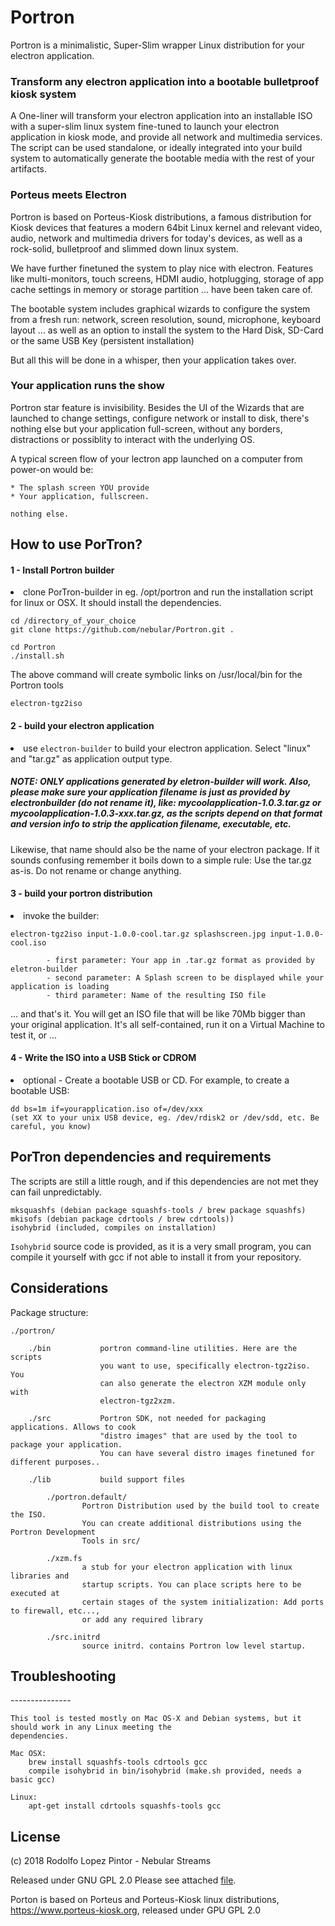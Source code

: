 <h1>Portron</h1>

Portron is a minimalistic, Super-Slim wrapper Linux distribution for your electron
application.

<h3>Transform any electron application into a bootable bulletproof kiosk system</h3>

A One-liner will transform your electron application into an installable ISO
with a super-slim linux system fine-tuned to launch your electron application in kiosk
mode, and provide all network and multimedia services. The script can be used standalone,
or ideally integrated into your build system to automatically generate the bootable
media with the rest of your artifacts.


<H3>Porteus meets Electron</h3>

Portron is based on  Porteus-Kiosk distributions, a famous distribution for Kiosk devices
that features a modern 64bit Linux kernel and relevant video, audio, network and multimedia drivers
for today's devices, as well as a rock-solid, bulletproof and slimmed down linux system.

We have further finetuned the system to play nice with electron. Features like multi-monitors,
touch screens, HDMI audio, hotplugging, storage of app cache settings in memory or storage partition ...
have been taken care of.

The bootable system includes graphical wizards to configure the system from a fresh run:
network, screen resolution, sound, microphone, keyboard layout ... as well as an option
to install the system to the Hard Disk, SD-Card or the same USB Key (persistent installation)

But all this will be done in a whisper, then your application takes over.

<h3>Your application runs the show</h3>

Portron star feature is invisibility. Besides the UI of the Wizards that are launched
to change settings, configure network or install to disk, there's nothing else but your
application full-screen, without any borders, distractions or possiblity to interact with the
underlying OS.

A typical screen flow of your lectron app launched on a computer from power-on would be:

    * The splash screen YOU provide
    * Your application, fullscreen.

    nothing else.

<h2>How to use PorTron?</h2>

<h4>1 - Install Portron builder</h4>

<li>clone PorTron-builder in eg. /opt/portron and run the installation script for
    linux or OSX. It should install the dependencies.</li>

    cd /directory_of_your_choice
    git clone https://github.com/nebular/Portron.git .

    cd Portron
    ./install.sh

The above command will create symbolic links on /usr/local/bin for the Portron tools

    electron-tgz2iso


<h4>2 - build your electron application</h4>
<li>use <code>electron-builder</code> to build your electron application. Select "linux" and
    "tar.gz" as application output type.
<h5>
NOTE: ONLY applications generated by eletron-builder will work. Also, please make sure your application filename is
    just as provided by electronbuilder (do not rename it), like: mycoolapplication-1.0.3.tar.gz or
    mycoolapplication-1.0.3-xxx.tar.gz, as the scripts depend on that format and version info to strip
    the application filename, executable, etc.
</h5>

Likewise, that name should also be the name of your electron package. If it sounds confusing remember it boils down to a simple rule: Use the tar.gz as-is. Do not rename or change anything.


<h4>3 - build your portron distribution</h4>
<li>invoke the builder:</li>

    electron-tgz2iso input-1.0.0-cool.tar.gz splashscreen.jpg input-1.0.0-cool.iso

            - first parameter: Your app in .tar.gz format as provided by eletron-builder
            - second parameter: A Splash screen to be displayed while your application is loading
            - third parameter: Name of the resulting ISO file


... and that's it. You will get an ISO file that will be like 70Mb bigger than your original application. It's all self-contained, run it on a Virtual Machine to test it, or ...

<h4>4 - Write the ISO into a USB Stick or CDROM</h4>
<li> optional - Create a bootable USB or CD. For example, to create a bootable USB:</li>

    dd bs=1m if=yourapplication.iso of=/dev/xxx
    (set XX to your unix USB device, eg. /dev/rdisk2 or /dev/sdd, etc. Be careful, you know)


<h2>PorTron dependencies and requirements</h2>

The scripts are still a little rough, and if this dependencies are not met they can fail unpredictably.

    mksquashfs (debian package squashfs-tools / brew package squashfs)
    mkisofs (debian package cdrtools / brew cdrtools))
    isohybrid (included, compiles on installation)

<code>Isohybrid</code> source code is provided, as it is a very small program, you can compile it yourself with gcc if not able to install it from your repository.

Considerations
--------------

Package structure:

    ./portron/

        ./bin           portron command-line utilities. Here are the scripts
                        you want to use, specifically electron-tgz2iso. You
                        can also generate the electron XZM module only with
                        electron-tgz2xzm.

        ./src           Portron SDK, not needed for packaging applications. Allows to cook
                        "distro images" that are used by the tool to package your application.
                        You can have several distro images finetuned for different purposes..

        ./lib           build support files

            ./portron.default/
                    Portron Distribution used by the build tool to create the ISO.
                    You can create additional distributions using the Portron Development
                    Tools in src/

            ./xzm.fs
                    a stub for your electron application with linux libraries and
                    startup scripts. You can place scripts here to be executed at
                    certain stages of the system initialization: Add ports to firewall, etc...,
                    or add any required library

            ./src.initrd
                    source initrd. contains Portron low level startup.

<h2>Troubleshooting</h2>
---------------

    This tool is tested mostly on Mac OS-X and Debian systems, but it should work in any Linux meeting the
    dependencies.

    Mac OSX:
        brew install squashfs-tools cdrtools gcc
        compile isohybrid in bin/isohybrid (make.sh provided, needs a basic gcc)

    Linux:
        apt-get install cdrtools squashfs-tools gcc


License
-------

(c) 2018 Rodolfo Lopez Pintor - Nebular Streams</h4>

Released under GNU GPL 2.0
Please see attached <a href="GNU_GPL">file</a>.

Porton is based on Porteus and Porteus-Kiosk linux distributions,
https://www.porteus-kiosk.org, released under GPU GPL 2.0

